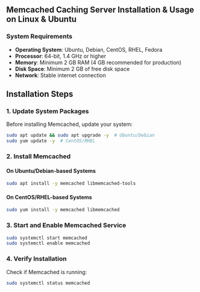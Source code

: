 ## Memcached Caching Server Installation & Usage on Linux & Ubuntu

### **System Requirements**

- **Operating System**: Ubuntu, Debian, CentOS, RHEL, Fedora
- **Processor**: 64-bit, 1.4 GHz or higher
- **Memory**: Minimum 2 GB RAM (4 GB recommended for production)
- **Disk Space**: Minimum 2 GB of free disk space
- **Network**: Stable internet connection


## **Installation Steps**

### **1. Update System Packages**
Before installing Memcached, update your system:

```bash
sudo apt update && sudo apt upgrade -y  # Ubuntu/Debian
sudo yum update -y  # CentOS/RHEL
```

### **2. Install Memcached**
#### **On Ubuntu/Debian-based Systems**
```bash
sudo apt install -y memcached libmemcached-tools
```

#### **On CentOS/RHEL-based Systems**
```bash
sudo yum install -y memcached libmemcached
```

### **3. Start and Enable Memcached Service**
```bash
sudo systemctl start memcached
sudo systemctl enable memcached
```

### **4. Verify Installation**
Check if Memcached is running:
```bash
sudo systemctl status memcached
```